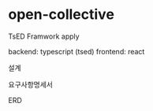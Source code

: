 # open-collective

TsED Framwork apply

backend: typescript (tsed)
frontend: react


설계

요구사항명세서

ERD
